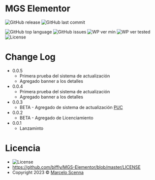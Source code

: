 <!--
https://dillinger.io/]
[https://shields.io/]
-->

# MGS Elementor
![GitHub release](https://img.shields.io/github/release/biffly/MGS-Elementor.svg?style=for-the-badge) ![GitHub last commit](https://img.shields.io/github/last-commit/biffly/MGS-Elementor.svg?style=for-the-badge)

![GitHub top language](https://img.shields.io/github/languages/top/biffly/MGS-Elementor.svg) ![GitHub issues](https://img.shields.io/github/issues-raw/biffly/MGS-Elementor.svg) ![WP ver min](https://img.shields.io/badge/wordpress-6.1.1-blue.svg?logo=wordpress)  ![WP ver tested](https://img.shields.io/badge/wordpress-6.1.1%20tested-green.svg?logo=wordpress) ![License](https://img.shields.io/badge/license-BSD%202--Clause-blue.svg)

# Change Log
- 0.0.5
  - Primera prueba del sistema de actualización
  - Agregado banner a los detalles
- 0.0.4
  - Primera prueba del sistema de actualización
  - Agregado banner a los detalles
- 0.0.3
  - BETA - Agregado de sistema de actualización [PUC](https://github.com/YahnisElsts/plugin-update-checker)
- 0.0.2
  - BETA - Agregado de Licenciamiento
- 0.0.1
  - Lanzaminto

# Licencia
- ![License](https://img.shields.io/badge/license-BSD%202--Clause-blue.svg)
- https://github.com/biffly/MGS-Elementor/blob/master/LICENSE
- Copyright 2023 © [Marcelo Scenna](https://www.marceloscenna.com.ar)
